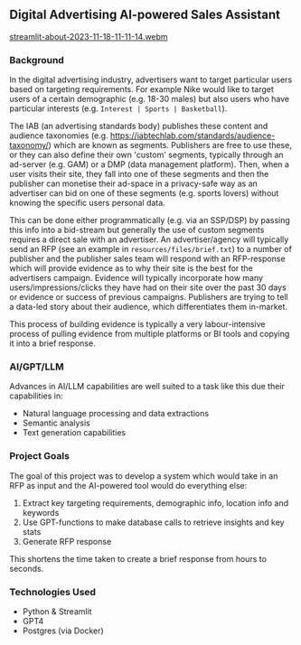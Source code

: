 
## Digital Advertising AI-powered Sales Assistant 

[streamlit-about-2023-11-18-11-11-14.webm](https://github.com/ChristianJohnston97/GPTTest/assets/25692533/e0b78ac8-ed46-4545-8a26-e9c0a30b58fc)



### Background
In the digital advertising industry, advertisers want to target particular users based 
on targeting requirements. For example Nike would like to target users of a certain demographic
(e.g. 18-30 males) but also users who have particular interests (e.g. `Interest | Sports | Basketball`).

The IAB (an advertising standards body) publishes these content and audience taxonomies (e.g. https://iabtechlab.com/standards/audience-taxonomy/) 
which are known as segments. Publishers are free to use these, or they can also define their own 'custom' segments, 
typically through an ad-server (e.g. GAM) or a DMP (data management platform). Then, when a user visits their site, they 
fall into one of these segments and then the publisher can monetise their ad-space in a privacy-safe way as an advertiser
can bid on one of these segments (e.g. sports lovers) without knowing the specific users personal data.

This can be done either programmatically (e.g. via an SSP/DSP) by passing this info into a bid-stream but generally the use
of custom segments requires a direct sale with an advertiser. An advertiser/agency will typically send an RFP (see an example in `resources/files/brief.txt`) 
to a number of publisher and the publisher sales team will respond with an RFP-response which will provide evidence as to why their
site is the best for the advertisers campaign. Evidence will typically incorporate how many users/impressions/clicks they have
had on their site over the past 30 days or evidence or success of previous campaigns. Publishers are trying to tell a 
data-led story about their audience, which differentiates them in-market.

This process of building evidence is typically a very labour-intensive process of pulling evidence from multiple platforms 
or BI tools and copying it into a brief response. 

### AI/GPT/LLM
Advances in AI/LLM capabilities are well suited to a task like this due their capabilities in:
- Natural language processing and data extractions
- Semantic analysis 
- Text generation capabilities 

### Project Goals
The goal of this project was to develop a system which would take in an RFP as input and the AI-powered tool would do 
everything else:
1. Extract key targeting requirements, demographic info, location info and keywords 
2. Use GPT-functions to make database calls to retrieve insights and key stats 
3. Generate RFP response

This shortens the time taken to create a brief response from hours to seconds.

### Technologies Used
- Python & Streamlit
- GPT4
- Postgres (via Docker)


